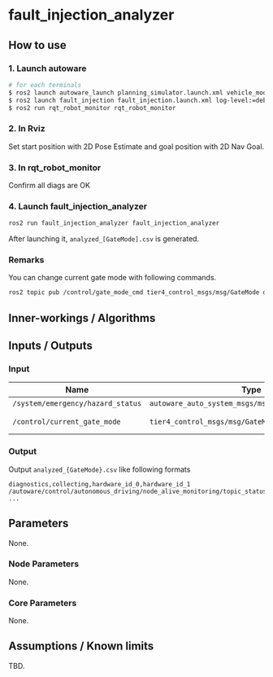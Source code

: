 # fault_injection_analyzer

## How to use

### 1. Launch autoware

```bash
# for each terminals
$ ros2 launch autoware_launch planning_simulator.launch.xml vehicle_model:=[your_vehicle] sensor_model:=[your_sensor] map_path:=[/your/map/path]
$ ros2 launch fault_injection fault_injection.launch.xml log-level:=debug config_file:=[your/config/path]
$ ros2 run rqt_robot_monitor rqt_robot_monitor
```

### 2. In Rviz

Set start position with 2D Pose Estimate and goal position with 2D Nav Goal.

### 3. In rqt_robot_monitor

Confirm all diags are OK

### 4. Launch fault_injection_analyzer

```bash
ros2 run fault_injection_analyzer fault_injection_analyzer
```

After launching it, `analyzed_[GateMode].csv` is generated.

### Remarks

You can change current gate mode with following commands.

```bash
ros2 topic pub /control/gate_mode_cmd tier4_control_msgs/msg/GateMode data:\ 0\
```

## Inner-workings / Algorithms

## Inputs / Outputs

### Input

| Name                              | Type                                                | Description                            |
| --------------------------------- | --------------------------------------------------- | -------------------------------------- |
| `/system/emergency/hazard_status` | `autoware_auto_system_msgs/msg/HazardStatusStamped` | hazard status                          |
| `/control/current_gate_mode`      | `tier4_control_msgs/msg/GateMode`                   | current gate mode: Auto(0)/External(1) |

### Output

Output `analyzed_{GateMode}.csv` like following formats

```csv
diagnostics,collecting,hardware_id_0,hardware_id_1
/autoware/control/autonomous_driving/node_alive_monitoring/topic_status,control_topic_status,ad_service_state_monitor,fault_injection
...
```

## Parameters

None.

### Node Parameters

None.

### Core Parameters

None.

## Assumptions / Known limits

TBD.

